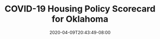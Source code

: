 ---
title: "COVID-19 Housing Policy Scorecard for Oklahoma"
date: 2020-04-09T20:43:49-08:00
layout: single
type: covid-policy-rankings
state_abbrev: ok # use state abbreviation.
state_title: Oklahoma
photoCredit:
hasSubnav: true
socialDescription: COVID-19 Housing Policy Scorecard for Oklahoma
description: See how Oklahoma ranks in our nationwide scorecard of housing policies in response to COVID-19.
url: /covid-policy-scorecard/ok
aliases:
    - /covid-policy-scorecard/ok
    - /covid-policy-scorecard/oklahoma
    - /es/covid-policy-scorecard/ok
    - /es/covid-policy-scorecard/oklahoma
---